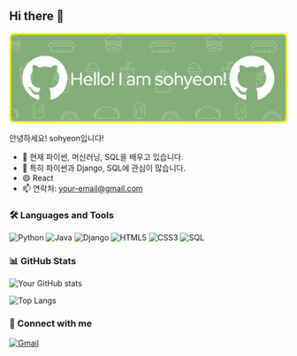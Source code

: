 ## Hi there 👋

![Header](https://github.com/sooooohyeon/sooooohyeon/raw/main/assets/banner.png)

안녕하세요! sohyeon입니다!

- 🔭 현재 파이썬, 머신러닝, SQL을 배우고 있습니다.
- 🌱 특히 파이썬과 Django, SQL에 관심이 많습니다.
- 😄 React
- 📫 연락처: [your-email@gmail.com](mailto:gkrry963@gmail.com)

### 🛠️ Languages and Tools

![Python](https://img.shields.io/badge/Python-3776AB?style=for-the-badge&logo=python&logoColor=white)
![Java](https://img.shields.io/badge/Java-007396?style=for-the-badge&logo=java&logoColor=white)
![Django](https://img.shields.io/badge/Django-092E20?style=for-the-badge&logo=django&logoColor=white)
![HTML5](https://img.shields.io/badge/HTML5-E34F26?style=for-the-badge&logo=html5&logoColor=white)
![CSS3](https://img.shields.io/badge/CSS3-1572B6?style=for-the-badge&logo=css3&logoColor=white)
![SQL](https://img.shields.io/badge/SQL-4479A1?style=for-the-badge&logo=mysql&logoColor=white)

### 📊 GitHub Stats

![Your GitHub stats](https://github-readme-stats.vercel.app/api?username=sooooohyeon&show_icons=true&theme=radical)

![Top Langs](https://github-readme-stats.vercel.app/api/top-langs/?username=sooooohyeon&layout=compact&theme=radical)

### 🔗 Connect with me

[![Gmail](https://img.shields.io/badge/Gmail-D14836?style=for-the-badge&logo=gmail&logoColor=white)](mailto:gkrry963@gmail.com)
